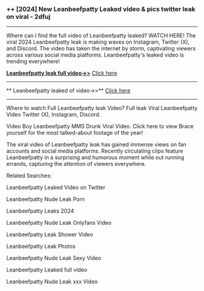### ++ [2024] New  Leanbeefpatty Leaked video & pics twitter leak on viral - 2dfuj
----------

Where can I find the full video of  Leanbeefpatty leaked? WATCH HERE! The viral 2024  Leanbeefpatty leak is making waves on Instagram, Twitter (X), and Discord. The video has taken the internet by storm, captivating viewers across various social media platforms.  Leanbeefpatty's leaked video is trending everywhere!


**[ Leanbeefpatty leak full video->>](http://wildbook.top/wildbook8git)** [Click here](http://wildbook.top/wildbook8git)

----------


** Leanbeefpatty leaked of video->>** [Click here](http://wildbook.top/wildbook8git)

----------


Where to watch Full  Leanbeefpatty leak Video? Full leak Viral  Leanbeefpatty Video Twitter (X), Instagram, Discord.

Video Boy  Leanbeefpatty MMS Drunk Viral Video. Click here to view Brace yourself for the most talked-about footage of the year!

The viral video of  Leanbeefpatty leak has gained immense views on fan accounts and social media platforms. Recently circulating clips feature  Leanbeefpatty in a surprising and humorous moment while out running errands, capturing the attention of viewers everywhere.




Related Searches:

 Leanbeefpatty Leaked Video on Twitter

 Leanbeefpatty Nude Leak Porn

 Leanbeefpatty Leaks 2024

 Leanbeefpatty Nude Leak Onlyfans Video

 Leanbeefpatty Leak Shower Video

 Leanbeefpatty Leak Photos

 Leanbeefpatty Nude Leak Sexy Video

 Leanbeefpatty Leaked full video

 Leanbeefpatty Nude Leak xxx Video

